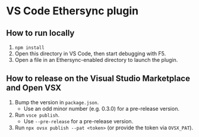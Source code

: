 <!--
SPDX-FileCopyrightText: 2024 blinry <mail@blinry.org>
SPDX-FileCopyrightText: 2024 zormit <nt4u@kpvn.de>

SPDX-License-Identifier: CC-BY-SA-4.0
-->

# VS Code Ethersync plugin

## How to run locally

1. `npm install`
2. Open this directory in VS Code, then start debugging with F5.
3. Open a file in an Ethersync-enabled directory to launch the plugin.

## How to release on the Visual Studio Marketplace and Open VSX

1. Bump the version in `package.json`.
    - Use an odd minor number (e.g. 0.3.0) for a pre-release version.
2. Run `vsce publish`.
    - Use `--pre-release` for a pre-release version.
3. Run `npx ovsx publish --pat <token>` (or provide the token via `OVSX_PAT`).

